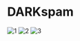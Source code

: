 # DARKspam
![1](https://user-images.githubusercontent.com/49472584/75246495-77203600-5802-11ea-977f-a2f884432c5a.jpg)
![2](https://user-images.githubusercontent.com/49472584/75246499-78e9f980-5802-11ea-9021-ad06afc78ad8.jpg)
![3](https://user-images.githubusercontent.com/49472584/75246503-79829000-5802-11ea-9e49-81252dfb3a3d.jpg)
